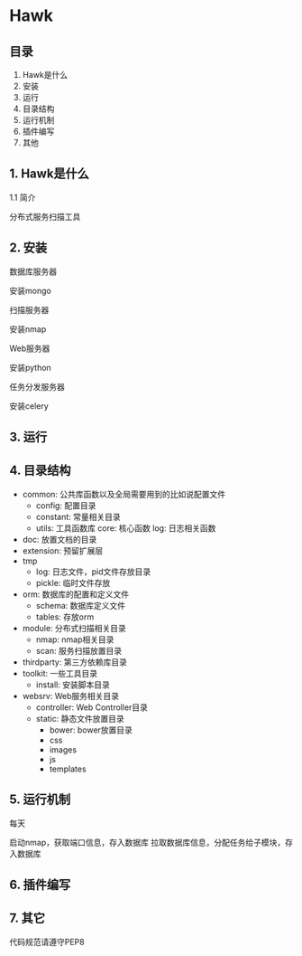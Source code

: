 # Hawk

## 目录

1. Hawk是什么
2. 安装
3. 运行
4. 目录结构
5. 运行机制
6. 插件编写
7. 其他

## 1. Hawk是什么

1.1 简介

分布式服务扫描工具

## 2. 安装

数据库服务器

安装mongo

扫描服务器

安装nmap

Web服务器

安装python

任务分发服务器

安装celery

## 3. 运行

## 4. 目录结构

- common: 公共库函数以及全局需要用到的比如说配置文件
    - config: 配置目录
    - constant: 常量相关目录
    - utils: 工具函数库
    core: 核心函数
    log: 日志相关函数
- doc: 放置文档的目录
- extension: 预留扩展层
- tmp
  - log: 日志文件，pid文件存放目录
  - pickle: 临时文件存放
- orm: 数据库的配置和定义文件
    - schema: 数据库定义文件
    - tables: 存放orm
- module: 分布式扫描相关目录
    - nmap: nmap相关目录
    - scan: 服务扫描放置目录
- thirdparty: 第三方依赖库目录
- toolkit: 一些工具目录
    - install: 安装脚本目录
- websrv: Web服务相关目录
    - controller: Web Controller目录
    - static: 静态文件放置目录
        - bower: bower放置目录
        - css
        - images
        - js
        - templates

## 5. 运行机制

每天

启动nmap，获取端口信息，存入数据库
拉取数据库信息，分配任务给子模块，存入数据库

## 6. 插件编写


## 7. 其它

代码规范请遵守PEP8